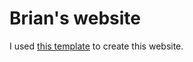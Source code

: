 # Brian's website

I used [this template](https://github.com/vercel/next.js/tree/canary/examples/blog-starter) to create this website.
